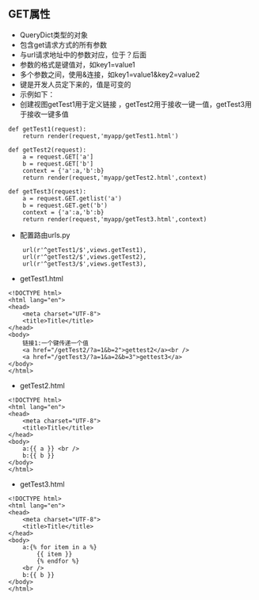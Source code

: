 ## GET属性

* QueryDict类型的对象
* 包含get请求方式的所有参数
* 与url请求地址中的参数对应，位于？后面
* 参数的格式是键值对，如key1=value1
* 多个参数之间，使用&连接，如key1=value1&key2=value2
* 键是开发人员定下来的，值是可变的
* 示例如下：
* 创建视图getTest1用于定义链接 ，getTest2用于接收一键一值，getTest3用于接收一键多值                                                                                                            

```
def getTest1(request):
    return render(request,'myapp/getTest1.html')

def getTest2(request):
    a = request.GET['a']
    b = request.GET['b']
    context = {'a':a,'b':b}
    return render(request,'myapp/getTest2.html',context)

def getTest3(request):
    a = request.GET.getlist('a')
    b = request.GET.get('b')
    context = {'a':a,'b':b}
    return render(request,'myapp/getTest3.html',context)
```

* 配置路由urls.py

```
    url(r'^getTest1/$',views.getTest1),
    url(r'^getTest2/$',views.getTest2),
    url(r'^getTest3/$',views.getTest3),
```

* getTest1.html

```
<!DOCTYPE html>
<html lang="en">
<head>
    <meta charset="UTF-8">
    <title>Title</title>
</head>
<body>
    链接1:一个键传递一个值
    <a href="/getTest2/?a=1&b=2">gettest2</a><br />
    <a href="/getTest3/?a=1&a=2&b=3">gettest3</a>
</body>
</html>
```

* getTest2.html

```
<!DOCTYPE html>
<html lang="en">
<head>
    <meta charset="UTF-8">
    <title>Title</title>
</head>
<body>
    a:{{ a }} <br />
    b:{{ b }}
</body>
</html>
```

* getTest3.html

```
<!DOCTYPE html>
<html lang="en">
<head>
    <meta charset="UTF-8">
    <title>Title</title>
</head>
<body>
    a:{% for item in a %}
        {{ item }}
        {% endfor %}
    <br />
    b:{{ b }}
</body>
</html>
```



